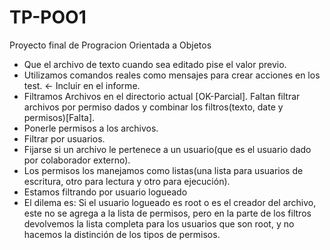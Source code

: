 # TP-POO1
Proyecto final de Progracion Orientada a Objetos


 - Que el archivo de texto cuando sea editado pise el valor previo.
 - Utilizamos comandos reales como mensajes para crear acciones en los test. <- Incluir en el informe.
 - Filtramos Archivos en el directorio actual [OK-Parcial]. Faltan filtrar archivos por permiso dados y combinar los filtros(texto, date y permisos)[Falta].
 - Ponerle permisos a los archivos.
 - Filtrar por usuarios.
 - Fijarse si un archivo le pertenece a un usuario(que es el usuario dado por colaborador externo).
 - Los permisos los manejamos como listas(una lista para usuarios de escritura, otro para lectura y otro para ejecución).
 - Estamos filtrando por usuario logueado
 - El dilema es: Si el usuario logueado es root o es el creador del archivo, este no se agrega a la lista de permisos, pero en la parte de los filtros devolvemos la    lista completa para los usuarios que son root, y no hacemos la distinción de los tipos de permisos.
